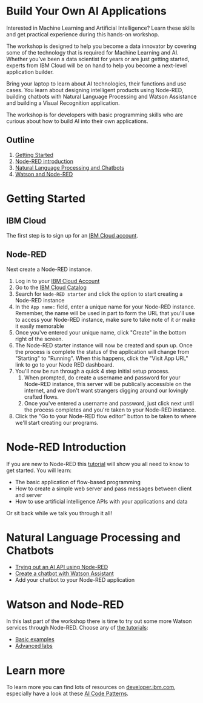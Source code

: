 # Build Your Own AI Applications

Interested in Machine Learning and Artificial Intelligence? Learn these skills and get practical experience during this hands-on workshop.

The workshop is designed to help you become a data innovator by covering some of the technology that is required for Machine Learning and AI. Whether you’ve been a data scientist for years or are just getting started, experts from IBM Cloud will be on hand to help you become a next-level application builder.

Bring your laptop to learn about AI technologies, their functions and use cases. You learn about designing intelligent products using Node-RED, building chatbots with Natural Language Processing and Watson Assistance and building a Visual Recognition application.

The workshop is for developers with basic programming skills who are curious about how to build AI into their own applications.

## Outline
1. [Getting Started](#getting-started)
1. [Node-RED introduction](#node-red-introduction)
1. [Natural Language Processing and Chatbots](#natural-language-processing-and-chatbots)
1. [Watson and Node-RED](#Watson-and-Node-RED)

# Getting Started

## IBM Cloud

The first step is to sign up for an [IBM Cloud account](https://ibm.biz/BdYCvC).

## Node-RED

Next create a Node-RED instance.
1. Log in to your [IBM Cloud Account](https://console.bluemix.net/)
2. Go to the [IBM Cloud Catalog](https://console.bluemix.net/catalog/)
3. Search for `Node-RED starter` and click the option to start creating a Node-RED instance
4. In the `App name:` field, enter a unique name for your Node-RED instance. Remember, the name will be used in part to form the URL that you'll use to access your Node-RED instance, make sure to take note of it _or_ make it easily memorable
5. Once you've entered your unique name, click "Create" in the bottom right of the screen.
6. The Node-RED starter instance will now be created and spun up. Once the process is complete the status of the application will change from "Starting" to "Running". When this happens, click the "Visit App URL" link to go to your Node RED dashboard.
7. You'll now be run through a quick 4 step initial setup process. 
    1. When prompted, do create a username and password for your Node-RED instance, this server will be publically accessible on the internet, and we don't want strangers digging around our lovingly crafted flows.
    2. Once you've entered a username and password, just click next until the process completes and you're taken to your Node-RED instance.
8. Click the "Go to your Node-RED flow editor" button to be taken to where we'll start creating our programs.

# Node-RED Introduction

If you are new to Node-RED this [tutorial](https://github.com/IBMCodeLondon/Node-RED-Watson-101/blob/master/README.md) will show you all need to know to get started. You will learn:

- The basic application of flow-based programming
- How to create a simple web server and pass messages between client and server
- How to use artificial intelligence APIs with your applications and data

Or sit back while we talk you through it all!

# Natural Language Processing and Chatbots

- [Trying out an AI API using Node-RED](https://github.com/IBMCodeLondon/AI_APIs_Workshops/blob/master/AI_APIs_101/README.md)
- [Create a chatbot with Watson Assistant](https://github.com/IBMCodeLondon/chatbot-workshop/blob/master/training.md)
- Add your chatbot to your Node-RED application

# Watson and Node-RED

In this last part of the workshop there is time to try out some more Watson services through Node-RED. Choose any of [the tutorials](https://github.com/watson-developer-cloud/node-red-labs):

- [Basic examples](https://github.com/watson-developer-cloud/node-red-labs/blob/master/basic_examples/README.md)
- [Advanced labs](https://github.com/watson-developer-cloud/node-red-labs/blob/master/advanced_examples/README.md)

# Learn more

To learn more you can find lots of resources on [developer.ibm.com](https://developer.ibm.com/), especially have a look at these [AI Code Patterns](https://developer.ibm.com/patterns/category/artificial-intelligence/). 
